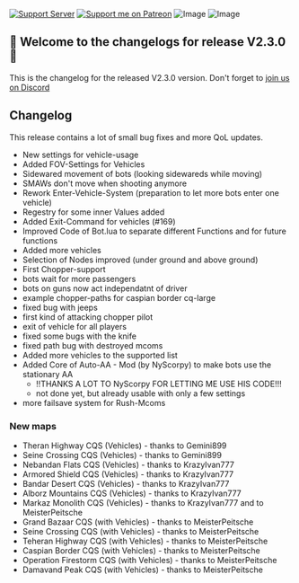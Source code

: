 [![Support Server](https://img.shields.io/discord/862736286774198322.svg?label=Discord&logo=Discord&colorB=7289da&style=for-the-badge)](https://discord.funbots.dev)
[![Support me on Patreon](https://img.shields.io/endpoint.svg?url=https%3A%2F%2Fshieldsio-patreon.vercel.app%2Fapi%3Fusername%3Dfunbots%26type%3Dpatrons&style=for-the-badge)](https://patreon.com/funbots)
![Image](https://img.shields.io/github/downloads/Joe91/fun-bots/total?style=for-the-badge)
![Image](https://img.shields.io/github/stars/Joe91/fun-bots?style=for-the-badge)

## 🥳 Welcome to the changelogs for release **V2.3.0** 🥳
This is the changelog for the released V2.3.0 version. Don't forget to [join us on Discord](https://discord.funbots.dev)

## Changelog
This release contains a lot of small bug fixes and more QoL updates.

* New settings for vehicle-usage
* Added FOV-Settings for Vehicles
* Sidewared movement of bots (looking sidewareds while moving)
* SMAWs don't move when shooting anymore
* Rework Enter-Vehicle-System (preparation to let more bots enter one vehicle)
* Regestry for some inner Values added
* Added Exit-Command for vehicles (#169)
* Improved Code of Bot.lua to separate different Functions and for future functions
* Added more vehicles
* Selection of Nodes improved (under ground and above ground)
* First Chopper-support
* bots wait for more passengers
* bots on guns now act independatnt of driver
* example chopper-paths for caspian border cq-large
* fixed bug with jeeps
* first kind of attacking chopper pilot
* exit of vehicle for all players
* fixed some bugs with the knife
* fixed path bug with destroyed mcoms
* Added more vehicles to the supported list
* Added Core of Auto-AA - Mod (by NyScorpy) to make bots use the stationary AA 
	* !!THANKS A LOT TO NyScorpy FOR LETTING ME USE HIS CODE!!!
	* not done yet, but already usable with only a few settings
* more failsave system for Rush-Mcoms

### New maps
* Theran Highway CQS (Vehicles) - thanks to Gemini899
* Seine Crossing CQS (Vehicles) - thanks to Gemini899
* Nebandan Flats CQS (Vehicles) - thanks to KrazyIvan777
* Armored Shield CQS (Vehicles) - thanks to KrazyIvan777
* Bandar Desert CQS (Vehicles) - thanks to KrazyIvan777
* Alborz Mountains CQS (Vehicles) - thanks to KrazyIvan777
* Markaz Monolith CQS (Vehicles) - thanks to KrazyIvan777 and to MeisterPeitsche
* Grand Bazaar CQS (with Vehicles) - thanks to MeisterPeitsche
* Seine Crossing CQS (with Vehicles) - thanks to MeisterPeitsche
* Teheran Highway CQS (with Vehicles) - thanks to MeisterPeitsche
* Caspian Border CQS (with Vehicles) - thanks to MeisterPeitsche
* Operation Firestorm CQS (with Vehicles) - thanks to MeisterPeitsche
* Damavand Peak CQS (with Vehicles) - thanks to MeisterPeitsche